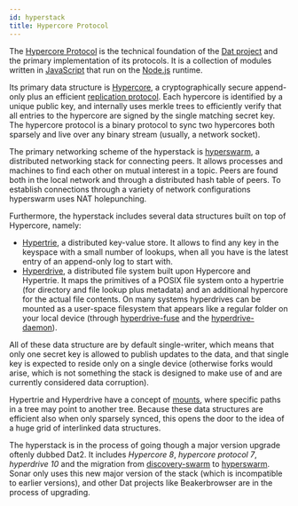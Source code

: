 ```yaml
---
id: hyperstack
title: Hypercore Protocol
---
```


The [Hypercore Protocol](https://hypercore-protocol.org) is the technical foundation of the [Dat project](https://dat.foundation) and the primary implementation of its protocols. It is a collection of modules written in [JavaScript](https://en.wikipedia.org/wiki/JavaScript) that run on the [Node.js](https://nodejs.org/) runtime. 

Its primary data structure is [Hypercore](https://github.com/mafintosh/hypercore), a cryptographically secure append-only plus an efficient [replication protocol](https://github.com/mafintosh/hypercore-protocol/). Each hypercore is identified by a unique public key, and internally uses merkle trees to efficiently verify that all entries to the hypercore are signed by the single matching secret key. The hypercore protocol is a binary protocol to sync two hypercores both sparsely and live over any binary stream (usually, a network socket).

The primary networking scheme of the hyperstack is [hyperswarm](https://github.com/hyperswarm/hyperswarm), a distributed networking stack for connecting peers. It allows processes and machines to find each other on mutual interest in a topic. Peers are found both in the local network and through a distributed hash table of peers. To establish connections through a variety of network configurations hyperswarm uses NAT holepunching. 

Furthermore, the hyperstack includes several data structures built on top of Hypercore, namely:

- [Hypertrie](https://github.com/mafintosh/hypertrie), a distributed key-value store. It allows to find any key in the keyspace with a small number of lookups, when all you have is the latest entry of an append-only log to start with.
- [Hyperdrive](https://github.com/mafintosh/hyperdrive), a distributed file system built upon Hypercore and Hypertrie. It maps the primitives of a POSIX file system onto a hypertrie (for directory and file lookup plus metadata) and an additional hypercore for the actual file contents. On many systems hyperdrives can be mounted as a user-space filesystem that appears like a regular folder on your local device (through [hyperdrive-fuse](https://github.com/andrewosh/hyperdrive-fuse#readme) and the [hyperdrive-daemon](https://github.com/andrewosh/hyperdrive-daemon)).

All of these data structure are by default single-writer, which means that only one secret key is allowed to publish updates to the data, and that single key is expected to reside only on a single device (otherwise forks would arise, which is not something the stack is designed to make use of and are currently considered data corruption).

Hypertrie and Hyperdrive have a concept of [mounts](https://github.com/andrewosh/mountable-hypertrie/), where specific paths in a tree may point to another tree. Because these data structures are efficient also when only sparsely synced, this opens the door to the idea of a huge grid of interlinked data structures.

The hyperstack is in the process of going though a major version upgrade oftenly dubbed Dat2. It includes *Hypercore 8*, *hypercore protocol 7*, *hyperdrive 10* and the migration from [discovery-swarm](https://github.com/mafintosh/discovery-swarm) to [hyperswarm](https://github.com/hyperswarm/hyperswarm). Sonar only uses this new major version of the stack (which is incompatible to earlier versions), and other Dat projects like Beakerbrowser are in the process of upgrading.


